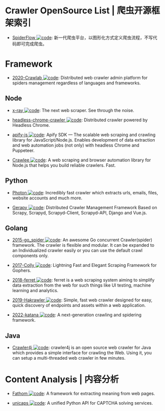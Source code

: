 # Crawler OpenSource List | 爬虫开源框架索引

- [SpiderFlow ![code](https://martrix-usa.oss-accelerate.aliyuncs.com/logo/code.svg)](https://github.com/ssssssss-team/spider-flow): 新一代爬虫平台，以图形化方式定义爬虫流程，不写代码即可完成爬虫。

# Framework

- [2020-Crawlab ![code](https://martrix-usa.oss-accelerate.aliyuncs.com/logo/code.svg)](https://github.com/crawlab-team/crawlab): Distributed web crawler admin platform for spiders management regardless of languages and frameworks.

## Node

- [x-ray ![code](https://martrix-usa.oss-accelerate.aliyuncs.com/logo/code.svg)](https://github.com/lapwinglabs/x-ray): The next web scraper. See through the <html> noise.

- [headless-chrome-crawler ![code](https://martrix-usa.oss-accelerate.aliyuncs.com/logo/code.svg)](https://github.com/yujiosaka/headless-chrome-crawler): Distributed crawler powered by Headless Chrome.

- [apify-js ![code](https://martrix-usa.oss-accelerate.aliyuncs.com/logo/code.svg)](https://github.com/apify/apify-js): Apify SDK — The scalable web scraping and crawling library for JavaScript/Node.js. Enables development of data extraction and web automation jobs (not only) with headless Chrome and Puppeteer.

- [Crawlee ![code](https://martrix-usa.oss-accelerate.aliyuncs.com/logo/code.svg)](https://github.com/apify/crawlee): A web scraping and browser automation library for Node.js that helps you build reliable crawlers. Fast.

## Python

- [Photon ![code](https://martrix-usa.oss-accelerate.aliyuncs.com/logo/code.svg)](https://github.com/s0md3v/Photon): Incredibly fast crawler which extracts urls, emails, files, website accounts and much more.

- [Gerapy ![code](https://martrix-usa.oss-accelerate.aliyuncs.com/logo/code.svg)](https://github.com/Gerapy/Gerapy): Distributed Crawler Management Framework Based on Scrapy, Scrapyd, Scrapyd-Client, Scrapyd-API, Django and Vue.js.

## Golang

- [2015-go_spider ![code](https://martrix-usa.oss-accelerate.aliyuncs.com/logo/code.svg)](https://github.com/hu17889/go_spider): An awesome Go concurrent Crawler(spider) framework. The crawler is flexible and modular. It can be expanded to an Individualized crawler easily or you can use the default crawl components only.

- [2017-Colly ![code](https://martrix-usa.oss-accelerate.aliyuncs.com/logo/code.svg)](https://github.com/asciimoo/colly): Lightning Fast and Elegant Scraping Framework for Gophers.

- [2018-ferret ![code](https://martrix-usa.oss-accelerate.aliyuncs.com/logo/code.svg)](https://github.com/MontFerret/ferret): ferret is a web scraping system aiming to simplify data extraction from the web for such things like UI testing, machine learning and analytics.

- [2019-Hakrawler ![code](https://martrix-usa.oss-accelerate.aliyuncs.com/logo/code.svg)](https://github.com/hakluke/hakrawler): Simple, fast web crawler designed for easy, quick discovery of endpoints and assets within a web application.

- [2022-katana ![code](https://martrix-usa.oss-accelerate.aliyuncs.com/logo/code.svg)](https://github.com/projectdiscovery/katana): A next-generation crawling and spidering framework.

## Java

- [Crawler4j ![code](https://martrix-usa.oss-accelerate.aliyuncs.com/logo/code.svg)](https://github.com/yasserg/crawler4j): crawler4j is an open source web crawler for Java which provides a simple interface for crawling the Web. Using it, you can setup a multi-threaded web crawler in few minutes.

# Content Analysis | 内容分析

- [Fathom ![code](https://martrix-usa.oss-accelerate.aliyuncs.com/logo/code.svg)](https://github.com/mozilla/fathom): A framework for extracting meaning from web pages.

- [unicaps ![code](https://martrix-usa.oss-accelerate.aliyuncs.com/logo/code.svg)](https://github.com/sergey-scat/unicaps): A unified Python API for CAPTCHA solving services.
